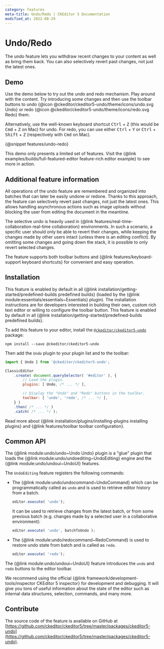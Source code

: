 ```yaml
---
category: features
meta-title: Undo/Redo | CKEditor 5 Documentation
modified_at: 2022-08-29
---
```


# Undo/Redo

The undo feature lets you withdraw recent changes to your content as well as bring them back. You can also selectively revert past changes, not just the latest ones.

## Demo

Use the demo below to try out the undo and redo mechanism. Play around with the content. Try introducing some changes and then use the toolbar buttons to undo {@icon @ckeditor/ckeditor5-undo/theme/icons/undo.svg Undo} or redo {@icon @ckeditor/ckeditor5-undo/theme/icons/redo.svg Redo} them.

Alternatively, use the well-known keyboard shortcut <kbd>Ctrl</kbd> + <kbd>Z</kbd> (this would be <kbd>Cmd</kbd> + <kbd>Z</kbd> on Mac) for undo. For redo, you can use either <kbd>Ctrl</kbd> + <kbd>Y</kbd> or <kbd>Ctrl</kbd> + <kbd>Shift</kbd> + <kbd>Z</kbd> (respectively with <kbd>Cmd</kbd> on Mac).

{@snippet features/undo-redo}

<info-box info>
	This demo only presents a limited set of features. Visit the {@link examples/builds/full-featured-editor feature-rich editor example} to see more in action.
</info-box>

## Additional feature information

All operations of the undo feature are remembered and organized into batches that can later be easily undone or redone. Thanks to this approach, the feature can selectively revert past changes, not just the latest ones. This allows handling asynchronous actions such as image uploads without blocking the user from editing the document in the meantime.

The selective undo is heavily used in {@link features/real-time-collaboration real-time collaboration} environments. In such a scenario, a specific user should only be able to revert their changes, while keeping the changes made by other users intact (unless there is an editing conflict). By omitting some changes and going down the stack, it is possible to only revert selected changes.

The feature supports both toolbar buttons and {@link features/keyboard-support keyboard shortcuts} for convenient and easy operation.

## Installation

<info-box info>
	This feature is enabled by default in all {@link installation/getting-started/predefined-builds predefined builds} (loaded by the {@link module:essentials/essentials~Essentials} plugin). The installation instructions are for developers interested in building their own, custom rich text editor or willing to configure the toolbar button.
</info-box>

<info-box info>
	This feature is enabled by default in all {@link installation/getting-started/predefined-builds predefined builds}.
</info-box>

To add this feature to your editor, install the [`@ckeditor/ckeditor5-undo`](https://www.npmjs.com/package/@ckeditor/ckeditor5-undo) package:

```
npm install --save @ckeditor/ckeditor5-undo
```

Then add the `Undo` plugin to your plugin list and to the toolbar:

```js
import { Undo } from '@ckeditor/ckeditor5-undo';

ClassicEditor
	.create( document.querySelector( '#editor' ), {
		// Load the plugin.
		plugins: [ Undo, /* ... */ ],

		// Display the "Undo" and "Redo" buttons in the toolbar.
		toolbar: [ 'undo', 'redo', /* ... */ ],
	} )
	.then( /* ... */ )
	.catch( /* ... */ );
```

<info-box info>
	Read more about {@link installation/plugins/installing-plugins installing plugins} and {@link features/toolbar toolbar configuration}.
</info-box>

## Common API

The {@link module:undo/undo~Undo Undo} plugin is a "glue" plugin that loads the {@link module:undo/undoediting~UndoEditing} engine and the {@link module:undo/undoui~UndoUI} features.

The `UndoEditing` feature registers the following commands:

* The {@link module:undo/undocommand~UndoCommand} which can be programmatically called as `undo` and is used to retrieve editor history from a batch.

	```js
	editor.execute( 'undo');
	```

	It can be used to retrieve changes from the latest batch, or from some previous batch (e.g. changes made by a selected user in a collaborative environment):

	```js
	editor.execute( 'undo', batchToUndo );
	```

* The {@link module:undo/redocommand~RedoCommand} is used to restore undo state from batch and is called as `redo`.

	```js
	editor.execute( 'redo');
	```


The {@link module:undo/undoui~UndoUI} feature introduces the `undo` and `redo` buttons to the editor toolbar.

<info-box>
	We recommend using the official {@link framework/development-tools/inspector CKEditor&nbsp;5 inspector} for development and debugging. It will give you tons of useful information about the state of the editor such as internal data structures, selection, commands, and many more.
</info-box>

## Contribute

The source code of the feature is available on GitHub at [https://github.com/ckeditor/ckeditor5/tree/master/packages/ckeditor5-undo](https://github.com/ckeditor/ckeditor5/tree/master/packages/ckeditor5-undo).
